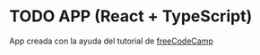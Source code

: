 # TODO APP (React + TypeScript)

App creada con la ayuda del tutorial de [freeCodeCamp](https://www.youtube.com/watch?v=FJDVKeh7RJI)